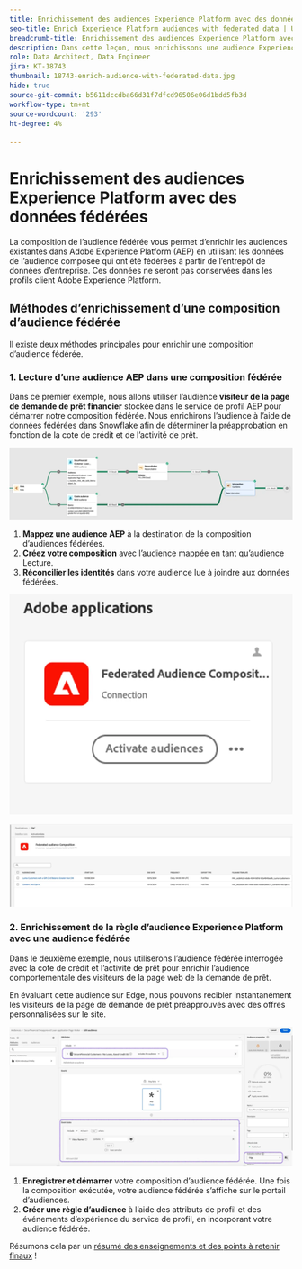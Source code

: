 ```yaml
---
title: Enrichissement des audiences Experience Platform avec des données fédérées
seo-title: Enrich Experience Platform audiences with federated data | Unlock cross-channel insights with Federated Audience Composition
breadcrumb-title: Enrichissement des audiences Experience Platform avec des données fédérées
description: Dans cette leçon, nous enrichissons une audience Experience Platform avec des données fédérées.
role: Data Architect, Data Engineer
jira: KT-18743
thumbnail: 18743-enrich-audience-with-federated-data.jpg
hide: true
source-git-commit: b5611dccdba66d31f7dfcd96506e06d1bdd5fb3d
workflow-type: tm+mt
source-wordcount: '293'
ht-degree: 4%

---
```



# Enrichissement des audiences Experience Platform avec des données fédérées

La composition de l’audience fédérée vous permet d’enrichir les audiences existantes dans Adobe Experience Platform (AEP) en utilisant les données de l’audience composée qui ont été fédérées à partir de l’entrepôt de données d’entreprise. Ces données ne seront pas conservées dans les profils client Adobe Experience Platform.

## Méthodes d’enrichissement d’une composition d’audience fédérée

Il existe deux méthodes principales pour enrichir une composition d’audience fédérée.

### &#x200B;1. Lecture d’une audience AEP dans une composition fédérée

Dans ce premier exemple, nous allons utiliser l’audience **visiteur de la page de demande de prêt financier** stockée dans le service de profil AEP pour démarrer notre composition fédérée. Nous enrichirons l’audience à l’aide de données fédérées dans Snowflake afin de déterminer la préapprobation en fonction de la cote de crédit et de l’activité de prêt.

![federated-composition-example](assets/snowflake-preapproval.png)

1. **Mappez une audience AEP** à la destination de la composition d’audiences fédérées.
2. **Créez votre composition** avec l’audience mappée en tant qu’audience Lecture.
3. **Réconcilier les identités** dans votre audience lue à joindre aux données fédérées.

![federated-method-1-1](assets/federated-method-1-1.png)

![federated-method-1-2](assets/federated-method-1-2.png)

### &#x200B;2. Enrichissement de la règle d’audience Experience Platform avec une audience fédérée

Dans le deuxième exemple, nous utiliserons l’audience fédérée interrogée avec la cote de crédit et l’activité de prêt pour enrichir l’audience comportementale des visiteurs de la page web de la demande de prêt.

En évaluant cette audience sur Edge, nous pouvons recibler instantanément les visiteurs de la page de demande de prêt préapprouvés avec des offres personnalisées sur le site.

![enrichissement-de-l’audience-Edge](assets/edge-audience-enrich.png)

1. **Enregistrer et démarrer** votre composition d’audience fédérée. Une fois la composition exécutée, votre audience fédérée s’affiche sur le portail d’audiences.
2. **Créer une règle d’audience** à l’aide des attributs de profil et des événements d’expérience du service de profil, en incorporant votre audience fédérée.

Résumons cela par un [résumé des enseignements et des points à retenir finaux](conclusion.md) !
